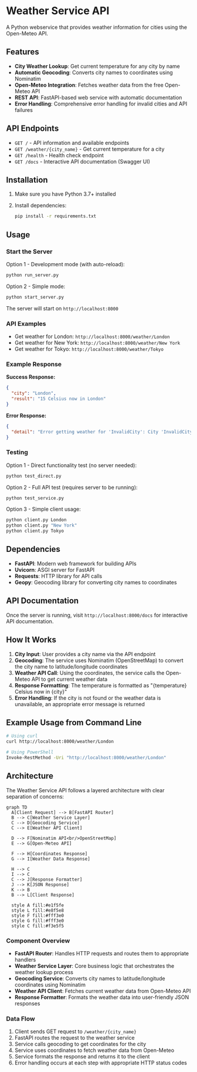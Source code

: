 # Weather Service API

A Python webservice that provides weather information for cities using the Open-Meteo API.

## Features

- **City Weather Lookup**: Get current temperature for any city by name
- **Automatic Geocoding**: Converts city names to coordinates using Nominatim
- **Open-Meteo Integration**: Fetches weather data from the free Open-Meteo API
- **REST API**: FastAPI-based web service with automatic documentation
- **Error Handling**: Comprehensive error handling for invalid cities and API failures

## API Endpoints

- `GET /` - API information and available endpoints
- `GET /weather/{city_name}` - Get current temperature for a city
- `GET /health` - Health check endpoint
- `GET /docs` - Interactive API documentation (Swagger UI)

## Installation

1. Make sure you have Python 3.7+ installed
2. Install dependencies:

   ```bash
   pip install -r requirements.txt
   ```

## Usage

### Start the Server

Option 1 - Development mode (with auto-reload):

```bash
python run_server.py
```

Option 2 - Simple mode:

```bash
python start_server.py
```

The server will start on `http://localhost:8000`

### API Examples

- Get weather for London: `http://localhost:8000/weather/London`
- Get weather for New York: `http://localhost:8000/weather/New York`
- Get weather for Tokyo: `http://localhost:8000/weather/Tokyo`

### Example Response

**Success Response:**

```json
{
  "city": "London",
  "result": "15 Celsius now in London"
}
```

**Error Response:**

```json
{
  "detail": "Error getting weather for 'InvalidCity': City 'InvalidCity' not found"
}
```

### Testing

Option 1 - Direct functionality test (no server needed):

```bash
python test_direct.py
```

Option 2 - Full API test (requires server to be running):

```bash
python test_service.py
```

Option 3 - Simple client usage:

```bash
python client.py London
python client.py "New York"
python client.py Tokyo
```

## Dependencies

- **FastAPI**: Modern web framework for building APIs
- **Uvicorn**: ASGI server for FastAPI
- **Requests**: HTTP library for API calls
- **Geopy**: Geocoding library for converting city names to coordinates

## API Documentation

Once the server is running, visit `http://localhost:8000/docs` for interactive API documentation.

## How It Works

1. **City Input**: User provides a city name via the API endpoint
2. **Geocoding**: The service uses Nominatim (OpenStreetMap) to convert the city name to latitude/longitude coordinates
3. **Weather API Call**: Using the coordinates, the service calls the Open-Meteo API to get current weather data
4. **Response Formatting**: The temperature is formatted as "{temperature} Celsius now in {city}"
5. **Error Handling**: If the city is not found or the weather data is unavailable, an appropriate error message is returned

## Example Usage from Command Line

```bash
# Using curl
curl http://localhost:8000/weather/London

# Using PowerShell
Invoke-RestMethod -Uri "http://localhost:8000/weather/London"
```

## Architecture

The Weather Service API follows a layered architecture with clear separation of concerns:

```mermaid
graph TD
  A[Client Request] --> B[FastAPI Router]
  B --> C[Weather Service Layer]
  C --> D[Geocoding Service]
  C --> E[Weather API Client]
  
  D --> F[Nominatim API<br/>OpenStreetMap]
  E --> G[Open-Meteo API]
  
  F --> H[Coordinates Response]
  G --> I[Weather Data Response]
  
  H --> C
  I --> C
  C --> J[Response Formatter]
  J --> K[JSON Response]
  K --> B
  B --> L[Client Response]
  
  style A fill:#e1f5fe
  style L fill:#e8f5e8
  style F fill:#fff3e0
  style G fill:#fff3e0
  style C fill:#f3e5f5
```

### Component Overview

- **FastAPI Router**: Handles HTTP requests and routes them to appropriate handlers
- **Weather Service Layer**: Core business logic that orchestrates the weather lookup process  
- **Geocoding Service**: Converts city names to latitude/longitude coordinates using Nominatim
- **Weather API Client**: Fetches current weather data from Open-Meteo API
- **Response Formatter**: Formats the weather data into user-friendly JSON responses

### Data Flow

1. Client sends GET request to `/weather/{city_name}`
2. FastAPI routes the request to the weather service
3. Service calls geocoding to get coordinates for the city
4. Service uses coordinates to fetch weather data from Open-Meteo
5. Service formats the response and returns it to the client
6. Error handling occurs at each step with appropriate HTTP status codes